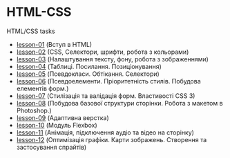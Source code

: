 # HTML-CSS
HTML/CSS tasks

* [lesson-01](https://github.com/petroskaletskyy/HTML-CSS/tree/lesson-01)  (Вступ в HTML)
* [lesson-02](https://github.com/petroskaletskyy/HTML-CSS/tree/lesson-01)  (CSS, Селектори, шрифти, робота з кольорами)
* [lesson-03](https://github.com/petroskaletskyy/HTML-CSS/tree/lesson-02)  (Налаштування тексту, фону, робота з зображеннями)
* [lesson-04](https://github.com/petroskaletskyy/HTML-CSS/tree/lesson-03)  (Таблиці. Посилання. Позиціонування)
* [lesson-05](https://github.com/petroskaletskyy/HTML-CSS/tree/lesson-04)  (Псевдокласи. Обтікання. Селектори)
* [lesson-06](https://github.com/petroskaletskyy/HTML-CSS/tree/lesson-05)  (Псевдоелементи. Пріоритетність стилів. Побудова елементів форм.)
* [lesson-07](https://github.com/petroskaletskyy/HTML-CSS/tree/lesson-06)  (Стилізація та валідація форм. Властивості CSS 3)
* [lesson-08](https://github.com/petroskaletskyy/HTML-CSS/tree/lesson-07)  (Побудова базової структури сторінки. Робота з макетом в Photoshop.)
* [lesson-09](https://github.com/petroskaletskyy/HTML-CSS/tree/lesson-08)  (Адаптивна верстка)
* [lesson-10](https://github.com/petroskaletskyy/HTML-CSS/tree/lesson-09)  (Модуль Flexbox)
* [lesson-11](https://github.com/petroskaletskyy/HTML-CSS/tree/lesson-10)  (Анімація, підключення аудіо та відео на сторінку)
* [lesson-12](https://github.com/petroskaletskyy/HTML-CSS/tree/lesson-11)  (Оптимізація графіки. Карти зображень. Створення та застосування спрайтів)
